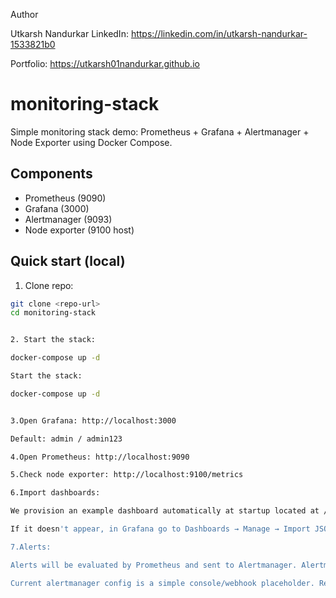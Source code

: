 Author

Utkarsh Nandurkar
LinkedIn: https://linkedin.com/in/utkarsh-nandurkar-1533821b0

Portfolio: https://utkarsh01nandurkar.github.io


# monitoring-stack

Simple monitoring stack demo: Prometheus + Grafana + Alertmanager + Node Exporter using Docker Compose.

## Components
- Prometheus (9090)
- Grafana (3000)
- Alertmanager (9093)
- Node exporter (9100 host)

## Quick start (local)

1. Clone repo:
```bash
git clone <repo-url>
cd monitoring-stack


2. Start the stack:

docker-compose up -d

Start the stack:

docker-compose up -d


3.Open Grafana: http://localhost:3000

Default: admin / admin123

4.Open Prometheus: http://localhost:9090

5.Check node exporter: http://localhost:9100/metrics

6.Import dashboards:

We provision an example dashboard automatically at startup located at /var/lib/grafana/dashboards/simple-node-dashboard.json.

If it doesn't appear, in Grafana go to Dashboards → Manage → Import JSON and paste grafana/dashboards/simple-node-dashboard.json.

7.Alerts:

Alerts will be evaluated by Prometheus and sent to Alertmanager. Alertmanager is at http://localhost:9093

Current alertmanager config is a simple console/webhook placeholder. Replace with Slack/Email config for production.
